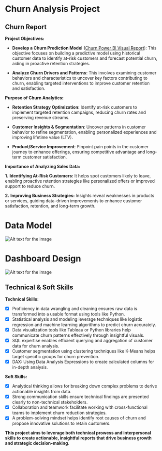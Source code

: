 # Churn Analysis Project
## Churn Report
**Project Objectives:**

- **Develop a Churn Prediction Model** ([Churn Power BI Visual Report]( https://github.com/Midoford/Churn-Analysis/blob/main/Exercise.pbix)): This objective focuses on building a predictive model using historical customer data to identify at-risk customers and forecast potential churn, aiding in proactive retention strategies.

- **Analyze Churn Drivers and Patterns:** This involves examining customer behaviors and characteristics to uncover key factors contributing to churn, enabling targeted interventions to improve customer retention and satisfaction.

**Purpose of Churn Analytics:**
- **Retention Strategy Optimization**: Identify at-risk customers to implement targeted retention campaigns, reducing churn rates and preserving revenue streams.  

- **Customer Insights & Segmentation**: Uncover patterns in customer behavior to refine segmentation, enabling personalized experiences and improving lifetime value (LTV).  

- **Product/Service Improvement**: Pinpoint pain points in the customer journey to enhance offerings, ensuring competitive advantage and long-term customer satisfaction.  


**Importance of Analyzing Sales Data:**

**1.** **Identifying At-Risk Customers:** It helps spot customers likely to leave, enabling proactive retention strategies like personalized offers or improved support to reduce churn.

**2.** **Improving Business Strategies:** Insights reveal weaknesses in products or services, guiding data-driven improvements to enhance customer satisfaction, retention, and long-term growth.

# Data Model
![Alt text for the image](https://github.com/Midoford/Churn-Analysis/blob/main/3.png)

# Dashboard Design
![Alt text for the image](https://github.com/Midoford/Churn-Analysis/blob/main/2.png)

## Technical & Soft Skills
**Technical Skills:**
- [x] Proficiency in data wrangling and cleaning ensures raw data is transformed into a usable format using tools like Python.
- [x] Statistical analysis and modeling leverage techniques like logistic regression and machine learning algorithms to predict churn accurately.
- [x] Data visualization tools like Tableau or Python libraries help communicate churn patterns effectively through insightful visuals.
- [x] SQL expertise enables efficient querying and aggregation of customer data for churn analysis.
- [x] Customer segmentation using clustering techniques like K-Means helps target specific groups for churn prevention.
- [x] DAX: Using Data Analysis Expressions to create calculated columns for in-depth analysis.

**Soft Skills:**
- [x] Analytical thinking allows for breaking down complex problems to derive actionable insights from data.
- [x] Strong communication skills ensure technical findings are presented clearly to non-technical stakeholders.
- [x] Collaboration and teamwork facilitate working with cross-functional teams to implement churn reduction strategies.
- [x] A problem-solving mindset helps identify root causes of churn and propose innovative solutions to retain customers.

**This project aims to leverage both technical prowess and interpersonal skills to create actionable, insightful reports that drive business growth and strategic decision-making.**
